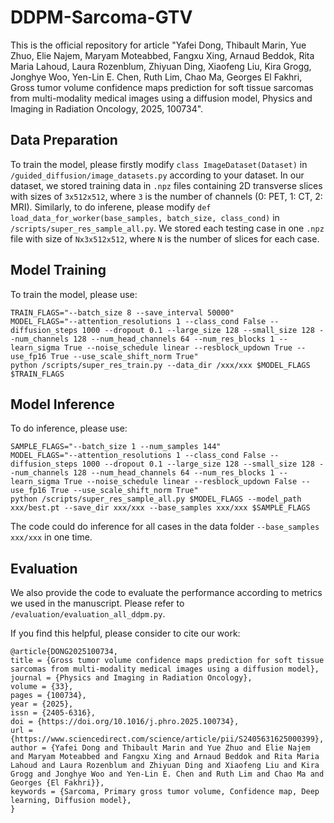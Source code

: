 # DDPM-Sarcoma-GTV
This is the official repository for article "Yafei Dong, Thibault Marin, Yue Zhuo, Elie Najem, Maryam Moteabbed, Fangxu Xing, Arnaud Beddok, Rita Maria Lahoud, Laura Rozenblum, Zhiyuan Ding, Xiaofeng Liu, Kira Grogg, Jonghye Woo, Yen-Lin E. Chen, Ruth Lim, Chao Ma, Georges El Fakhri, Gross tumor volume confidence maps prediction for soft tissue sarcomas from multi-modality medical images using a diffusion model, Physics and Imaging in Radiation Oncology, 2025, 100734".

## Data Preparation
To train the model, please firstly modify `class ImageDataset(Dataset)` in `/guided_diffusion/image_datasets.py` according to your dataset. In our dataset, we stored training data in `.npz` files containing 2D transverse slices with sizes of `3x512x512`, where `3` is the number of channels (0: PET, 1: CT, 2: MRI). Similarly, to do inferene, please modify `def load_data_for_worker(base_samples, batch_size, class_cond)` in `/scripts/super_res_sample_all.py`. We stored each testing case in one `.npz` file with size of `Nx3x512x512`, where `N` is the number of slices for each case.

## Model Training
To train the model, please use:
```
TRAIN_FLAGS="--batch_size 8 --save_interval 50000"
MODEL_FLAGS="--attention_resolutions 1 --class_cond False --diffusion_steps 1000 --dropout 0.1 --large_size 128 --small_size 128 --num_channels 128 --num_head_channels 64 --num_res_blocks 1 --learn_sigma True --noise_schedule linear --resblock_updown True --use_fp16 True --use_scale_shift_norm True"
python /scripts/super_res_train.py --data_dir /xxx/xxx $MODEL_FLAGS $TRAIN_FLAGS
```

## Model Inference
To do inference, please use:
```
SAMPLE_FLAGS="--batch_size 1 --num_samples 144"
MODEL_FLAGS="--attention_resolutions 1 --class_cond False --diffusion_steps 1000 --dropout 0.1 --large_size 128 --small_size 128 --num_channels 128 --num_head_channels 64 --num_res_blocks 1 --learn_sigma True --noise_schedule linear --resblock_updown False --use_fp16 True --use_scale_shift_norm True"
python /scripts/super_res_sample_all.py $MODEL_FLAGS --model_path xxx/best.pt --save_dir xxx/xxx --base_samples xxx/xxx $SAMPLE_FLAGS
```
The code could do inference for all cases in the data folder `--base_samples xxx/xxx` in one time.

## Evaluation
We also provide the code to evaluate the performance according to metrics we used in the manuscript. Please refer to `/evaluation/evaluation_all_ddpm.py`.

If you find this helpful, please consider to cite our work:
```
@article{DONG2025100734,
title = {Gross tumor volume confidence maps prediction for soft tissue sarcomas from multi-modality medical images using a diffusion model},
journal = {Physics and Imaging in Radiation Oncology},
volume = {33},
pages = {100734},
year = {2025},
issn = {2405-6316},
doi = {https://doi.org/10.1016/j.phro.2025.100734},
url = {https://www.sciencedirect.com/science/article/pii/S2405631625000399},
author = {Yafei Dong and Thibault Marin and Yue Zhuo and Elie Najem and Maryam Moteabbed and Fangxu Xing and Arnaud Beddok and Rita Maria Lahoud and Laura Rozenblum and Zhiyuan Ding and Xiaofeng Liu and Kira Grogg and Jonghye Woo and Yen-Lin E. Chen and Ruth Lim and Chao Ma and Georges {El Fakhri}},
keywords = {Sarcoma, Primary gross tumor volume, Confidence map, Deep learning, Diffusion model},
}
```
